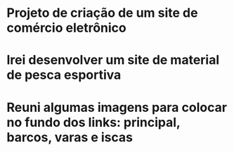 # Projeto de criação de um site de comércio eletrônico
# Irei desenvolver um site de material de pesca esportiva
# Reuni algumas imagens para colocar no fundo dos links: principal, barcos, varas e iscas